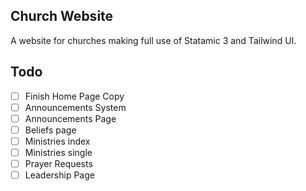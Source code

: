 ## Church Website
A website for churches making full use of Statamic 3 and Tailwind UI.

## Todo
- [ ] Finish Home Page Copy
- [ ] Announcements System
- [ ] Announcements Page
- [ ] Beliefs page
- [ ] Ministries index
- [ ] Ministries single
- [ ] Prayer Requests
- [ ] Leadership Page
